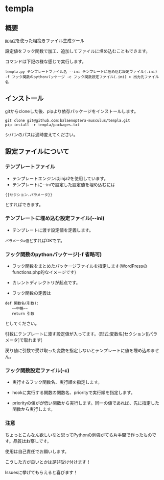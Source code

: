 # templa
## 概要
[jinja2](http://jinja.pocoo.org/)を使った粗挽きファイル生成ツール

設定値をフック関数で加工、追加してファイルに埋め込むこともできます。

コマンドは下記の様な感じで実行します。

```
templa.py テンプレートファイル名 --ini テンプレートに埋め込む設定ファイル(.ini) -f フック関数のpythonパッケージ -c フック関数設定ファイル(.ini) > 出力先ファイル名
```

## インストール
gitからcloneした後、pipより依存パッケージをインストールします。

```
git clone git@github.com:balaenoptera-musculus/templa.git
pip install -r templa/packages.txt
```

シバンのパスは適時変えてください。

## 設定ファイルについて
### テンプレートファイル
* テンプレートエンジンはjinja2を使用しています。
* テンプレートに--iniで設定した設定値を埋め込むには

```
{{セクション.パラメータ}}
```

とすればできます。

### テンプレートに埋め込む設定ファイル(--ini)
* テンプレートに渡す設定値を定義します。

```パラメータ=値```とすればOKです。

### フック関数のpythonパッケージ(-f 省略可)

* フック関数をまとめたパッケージファイルを指定します(WordPressのfunctions.php的なイメージです)

* カレントディレクトリが起点です。

* フック関数の定義は

```
def 関数名(引数):
   ~~中略~~
   return 引数
```

としてください。

引数にテンプレートに渡す設定値が入ってます。(形式:変数名\[セクション\]\[パラメータ\]で取れます)

戻り値に引数で受け取った変数を指定しないとテンプレートに値を埋め込めません。

### フック関数設定ファイル(-c)
* 実行するフック関数名、実行順を指定します。

* hookに実行する関数の関数名、priorityで実行順を指定します。

* priorityの値がが低い関数から実行します。同一の値であれば、先に指定した関数から実行します。

### 注意
ちょっとこんなん欲しいなと思ってPythonの勉強がてら片手間で作ったものです。品質はお察しです。

使用は自己責任でお願いします。

こうした方が良いとかは是非受け付けます！

Issuesに挙げてもらえると喜びます！
